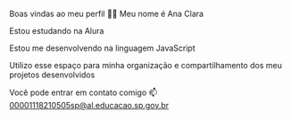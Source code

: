 Boas vindas ao meu perfil 💙💙
Meu nome é Ana Clara

Estou estudando na Alura

Estou me desenvolvendo na linguagem JavaScript

Utilizo esse espaço para minha organização e compartilhamento dos meu projetos desenvolvidos

Você pode entrar em contato comigo 📫
00001118210505sp@al.educacao.sp.gov.br
